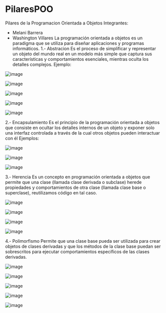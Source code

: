 # PilaresPOO
Pilares de la Programacion Orientada a Objetos
Integrantes:
* Melani Barrera
* Washington Villares
La programación orientada a objetos es un paradigma que se utiliza para diseñar aplicaciones y programas informáticos.
1.- Abstracion
Es el proceso de simplificar y representar un objeto del mundo real en un modelo más simple que captura sus características y comportamientos esenciales, mientras oculta los detalles complejos.
Ejemplo:


![image](https://github.com/NayeliBarrera/PilaresPOO/assets/117743091/b0212ce6-20cf-4932-bbaa-e5218a1cafdb)


![image](https://github.com/NayeliBarrera/PilaresPOO/assets/117743091/346ab5bb-5ad0-49db-8057-08316aa33879)


![image](https://github.com/NayeliBarrera/PilaresPOO/assets/117743091/7ca1ee95-1151-4931-a033-10eb618bebd4)


![image](https://github.com/NayeliBarrera/PilaresPOO/assets/117743091/5edb65c0-7c79-46aa-b2cd-229d4f25301d)


![image](https://github.com/NayeliBarrera/PilaresPOO/assets/117743091/910f9201-f162-4c78-b37c-c6f2c6e192bb)


2.- Encapsulamiento
Es el principio de la programación orientada a objetos que consiste en ocultar los detalles internos de un objeto y exponer solo una interfaz controlada a través de la cual otros objetos pueden interactuar con él
Ejemplos:


![image](https://github.com/NayeliBarrera/PilaresPOO/assets/117743091/0e90930a-a678-4f3e-b3bc-bde5f5afc603)


![image](https://github.com/NayeliBarrera/PilaresPOO/assets/117743091/2360a544-c27d-4705-998f-f45089a230dc)


![image](https://github.com/NayeliBarrera/PilaresPOO/assets/117743091/d0b99519-6236-462c-bcde-7384fe6a74f3)

3.- Herencia
Es un concepto en programación orientada a objetos que permite que una clase (llamada clase derivada o subclase) herede propiedades y comportamientos de otra clase (llamada clase base o superclase), reutilizamos código en tal caso.


![image](https://github.com/NayeliBarrera/PilaresPOO/assets/117743091/b98dd6db-9f69-48ba-95f9-5f827a1aec0e)


![image](https://github.com/NayeliBarrera/PilaresPOO/assets/117743091/425a633b-42e2-436c-b3b3-631719e1d982)


![image](https://github.com/NayeliBarrera/PilaresPOO/assets/117743091/3b2dd3b7-7c38-47df-a1c5-0b7d4fe2b909)


![image](https://github.com/NayeliBarrera/PilaresPOO/assets/117743091/267a8dce-8bb3-4312-bf66-e57495f14834)

4.- Polimorfismo
Permite que una clase base pueda ser utilizada para crear objetos de clases derivadas y que los métodos de la clase base puedan ser sobrescritos para ejecutar comportamientos específicos de las clases derivadas.


![image](https://github.com/NayeliBarrera/PilaresPOO/assets/117743091/6455818f-8e1d-4f94-9925-a8f9b382a4d2)


![image](https://github.com/NayeliBarrera/PilaresPOO/assets/117743091/f66c7020-b071-4f01-a93e-ed7e3cba198c)


![image](https://github.com/NayeliBarrera/PilaresPOO/assets/117743091/42d65fda-b343-4c2b-869c-7f69f8a29773)


![image](https://github.com/NayeliBarrera/PilaresPOO/assets/117743091/2bc9a7ab-137c-479d-8d77-f52bbd9b1543)


![image](https://github.com/NayeliBarrera/PilaresPOO/assets/117743091/99f1cab1-f80e-4537-b4ab-27cbd9fbcca6)









